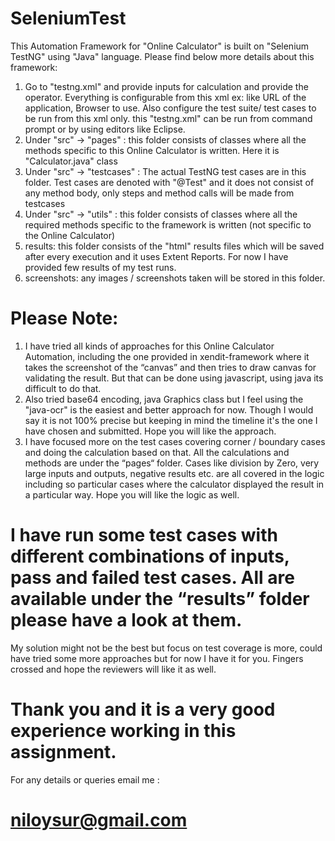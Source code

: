 # SeleniumTest

This Automation Framework for "Online Calculator" is built on "Selenium TestNG" using "Java" language. Please find below more details about this framework:

1. Go to "testng.xml" and provide inputs for calculation and provide the operator. Everything is configurable from this xml ex: like URL of the application, Browser to use. Also configure the test suite/ test cases to be run from this xml only. this "testng.xml" can be run from command prompt or by using editors like Eclipse.
2. Under "src" -> "pages" : this folder consists of classes where all the methods specific to this Online Calculator is written. Here it is "Calculator.java" class
3. Under "src" -> "testcases" : The actual TestNG test cases are in this folder. Test cases are denoted with "@Test" and it does not consist of any method body, only steps and method calls will be made from testcases
4. Under "src" -> "utils" : this folder consists of classes where all the required methods specific to the framework is written (not specific to the Online Calculator)
5. results: this folder consists of the "html" results files which will be saved after every execution and it uses Extent Reports. For now I have provided few results of my test runs.
6. screenshots: any images / screenshots taken will be stored in this folder.

# Please Note:

1. I have tried all kinds of approaches for this Online Calculator Automation, including the one provided in xendit-framework where it takes the screenshot of the “canvas” and then tries to draw canvas for validating the result. But that can be done using javascript, using java its difficult to do that.
2. Also tried base64 encoding, java Graphics class but I feel using the "java-ocr" is the easiest and better approach for now. Though I would say it is not 100% precise but keeping in mind the timeline it's the one I have chosen and submitted. Hope you will like the approach.
3. I have focused more on the test cases covering corner / boundary cases and doing the calculation based on that. All the calculations and methods are under the “pages“ folder. Cases like division by Zero, very large inputs and outputs, negative results etc. are all covered in the logic including so particular cases where the calculator displayed the result in a particular way. Hope you will like the logic as well.

# I have run some test cases with different combinations of inputs, pass and failed test cases. All are available under the “results” folder please have a look at them.

My solution might not be the best but focus on test coverage is more, could have tried some more approaches but for now I have it for you. Fingers crossed and hope the reviewers will like it as well. 

# Thank you and it is a very good experience working in this assignment.
For any details or queries email me : 
# niloysur@gmail.com
